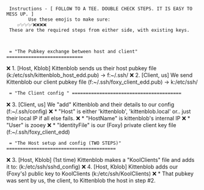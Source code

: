    	 Instructions - [ FOLLOW TO A TEE. DOUBLE CHECK STEPS. IT IS EASY TO MESS UP. ]
            Use these emojis to make sure:
        ✅✅✅✅❌❌❌❌
   	 These are the required steps from either side, with existing keys. 
   	
    
    
   	 = "The Pubkey exchange between host and client" ============================
   ❌	 1. [Host, Kblob] Kittenblob sends us their host pubkey file                    (k:/etc/ssh/kittenblob_host_edd.pub) -> f:~/.ssh/
   ❌	 2. [Client,  us] We send Kittenblob our client pubkey file                           (f:~/.ssh/foxy_client_edd.pub) -> k:/etc/ssh/
   	
   	
   	 = "The Client config " ========================================
   ❌	 3. [Client,  us] We "add" Kittenblob and their details to our config                              (f:~/.ssh/config)
   ❌	     * "Host" is either 'kittenblob', 'kittenblob.local' or.. just their local IP if all else fails.
   ❌	     * "HostName" is kittenblob's internal IP
   ❌	     * "User" is zooey
   ❌	     * "IdentityFile" is our (Foxy) private client key file                                 (f:~/.ssh/foxy_client_edd)
   	
   	
   	 = "The Host setup and config (TWO STEPS)" ========================================
   ❌	 3. [Host, Kblob] (1st time) Kittenblob makes a "KoolClients" file and adds it to:           (k:/etc/ssh/sshd_config)
   ❌	 4. [Host, Kblob] Kittenblob adds our (Foxy's) public key to KoolClients                     (k:/etc/ssh/KoolClients)
   ❌	      * That pubkey was sent by us, the client, to Kittenblob the host in step #2.
   	
